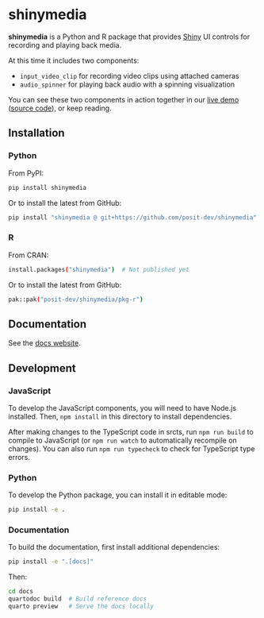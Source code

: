 # shinymedia

**shinymedia** is a Python and R package that provides [Shiny](https://shiny.posit.co/py/) UI controls for recording and playing back media.

At this time it includes two components:

- `input_video_clip` for recording video clips using attached cameras
- `audio_spinner` for playing back audio with a spinning visualization

You can see these two components in action together in our [live demo](https://jcheng.shinyapps.io/multimodal/) ([source code](https://github.com/jcheng5/multimodal)), or keep reading.

## Installation

### Python

From PyPI:

```bash
pip install shinymedia
```

Or to install the latest from GitHub:

```bash
pip install "shinymedia @ git+https://github.com/posit-dev/shinymedia"
```

### R

From CRAN:

```bash
install.packages("shinymedia")  # Not published yet
```

Or to install the latest from GitHub:

```bash
pak::pak("posit-dev/shinymedia/pkg-r")
```

## Documentation

See the [docs website](https://posit-dev.github.io/shinymedia/).

## Development

### JavaScript

To develop the JavaScript components, you will need to have Node.js installed. Then, `npm install` in this directory to install dependencies.

After making changes to the TypeScript code in srcts, run `npm run build` to compile to JavaScript (or `npm run watch` to automatically recompile on changes). You can also run `npm run typecheck` to check for TypeScript type errors.

### Python

To develop the Python package, you can install it in editable mode:

```bash
pip install -e .
```

### Documentation

To build the documentation, first install additional dependencies:

```bash
pip install -e ".[docs]"
```

Then:

```bash
cd docs
quartodoc build  # Build reference docs
quarto preview   # Serve the docs locally
```
